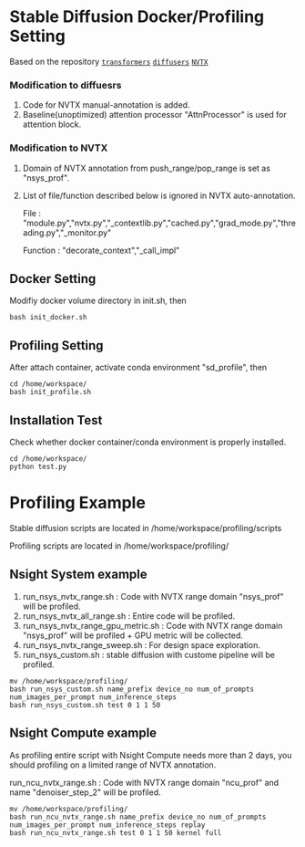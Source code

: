# Stable Diffusion Docker/Profiling Setting

Based on the repository [`transformers`](https://github.com/huggingface/transformers) [`diffusers`](https://github.com/huggingface/diffusers) [`NVTX`](https://github.com/NVIDIA/NVTX)

### Modification to diffuesrs
1. Code for NVTX manual-annotation is added.
2. Baseline(unoptimized) attention processor "AttnProcessor" is used for attention block.

### Modification to NVTX
1. Domain of NVTX annotation from push_range/pop_range is set as "nsys_prof".
2. List of file/function described below is ignored in NVTX auto-annotation.

   File : "module.py","nvtx.py","_contextlib.py","cached.py","grad_mode.py","threading.py","_monitor.py"
   
   Function : "decorate_context","_call_impl"

## Docker Setting

Modifiy docker volume directory in init.sh, then

```
bash init_docker.sh
```

## Profiling Setting

After attach container, activate conda environment "sd_profile", then

```
cd /home/workspace/
bash init_profile.sh
```

## Installation Test

Check whether docker container/conda environment is properly installed.

```
cd /home/workspace/
python test.py
```

# Profiling Example

Stable diffusion scripts are located in /home/workspace/profiling/scripts

Profiling scripts are located in /home/workspace/profiling/ 

## Nsight System example
1. run_nsys_nvtx_range.sh : Code with NVTX range domain "nsys_prof" will be profiled.
2. run_nsys_nvtx_all_range.sh : Entire code will be profiled.
3. run_nsys_nvtx_range_gpu_metric.sh : Code with NVTX range domain "nsys_prof" will be profiled + GPU metric will be collected.
4. run_nsys_nvtx_range_sweep.sh : For design space exploration.
5. run_nsys_custom.sh : stable diffusion with custome pipeline will be profiled.
```
mv /home/workspace/profiling/
bash run_nsys_custom.sh name_prefix device_no num_of_prompts num_images_per_prompt num_inference_steps
bash run_nsys_custom.sh test 0 1 1 50
```

## Nsight Compute example
As profiling entire script with Nsight Compute needs more than 2 days, you should profiling on a limited range of NVTX annotation.

run_ncu_nvtx_range.sh : Code with NVTX range domain "ncu_prof" and name "denoiser_step_2" will be profiled.

```
mv /home/workspace/profiling/
bash run_ncu_nvtx_range.sh name_prefix device_no num_of_prompts num_images_per_prompt num_inference_steps replay
bash run_ncu_nvtx_range.sh test 0 1 1 50 kernel full
```
